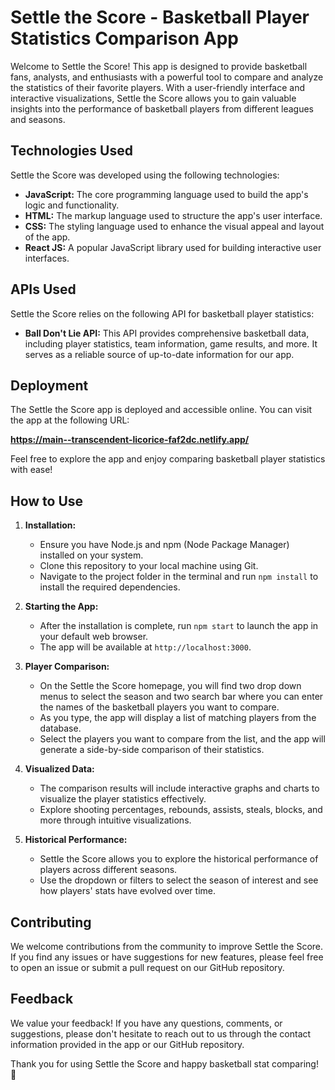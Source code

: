 # Settle the Score - Basketball Player Statistics Comparison App

Welcome to Settle the Score! This app is designed to provide basketball fans, analysts, and enthusiasts with a powerful tool to compare and analyze the statistics of their favorite players. With a user-friendly interface and interactive visualizations, Settle the Score allows you to gain valuable insights into the performance of basketball players from different leagues and seasons.

## Technologies Used

Settle the Score was developed using the following technologies:

- **JavaScript:** The core programming language used to build the app's logic and functionality.
- **HTML:** The markup language used to structure the app's user interface.
- **CSS:** The styling language used to enhance the visual appeal and layout of the app.
- **React JS:** A popular JavaScript library used for building interactive user interfaces.

## APIs Used

Settle the Score relies on the following API for basketball player statistics:

- **Ball Don't Lie API:** This API provides comprehensive basketball data, including player statistics, team information, game results, and more. It serves as a reliable source of up-to-date information for our app.

## Deployment

The Settle the Score app is deployed and accessible online. You can visit the app at the following URL:

**https://main--transcendent-licorice-faf2dc.netlify.app/**

Feel free to explore the app and enjoy comparing basketball player statistics with ease!


## How to Use

1. **Installation:**
   - Ensure you have Node.js and npm (Node Package Manager) installed on your system.
   - Clone this repository to your local machine using Git.
   - Navigate to the project folder in the terminal and run `npm install` to install the required dependencies.

2. **Starting the App:**
   - After the installation is complete, run `npm start` to launch the app in your default web browser.
   - The app will be available at `http://localhost:3000`.

3. **Player Comparison:**
   - On the Settle the Score homepage, you will find two drop down menus to select the season and two search bar where you can enter the names of the basketball players       you want to compare.
   - As you type, the app will display a list of matching players from the database.
   - Select the players you want to compare from the list, and the app will generate a side-by-side comparison of their statistics.

4. **Visualized Data:**
   - The comparison results will include interactive graphs and charts to visualize the player statistics effectively.
   - Explore shooting percentages, rebounds, assists, steals, blocks, and more through intuitive visualizations.

5. **Historical Performance:**
   - Settle the Score allows you to explore the historical performance of players across different seasons.
   - Use the dropdown or filters to select the season of interest and see how players' stats have evolved over time.

## Contributing

We welcome contributions from the community to improve Settle the Score. If you find any issues or have suggestions for new features, please feel free to open an issue or submit a pull request on our GitHub repository.

## Feedback

We value your feedback! If you have any questions, comments, or suggestions, please don't hesitate to reach out to us through the contact information provided in the app or our GitHub repository.

Thank you for using Settle the Score and happy basketball stat comparing! 🏀
